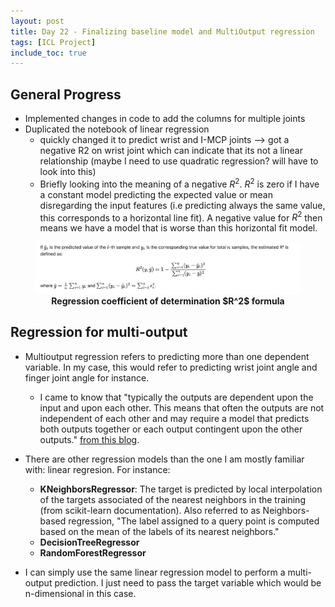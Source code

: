 ```yaml
---
layout: post
title: Day 22 - Finalizing baseline model and MultiOutput regression 
tags: [ICL Project]
include_toc: true
---
```


## General Progress
- Implemented changes in code to add the columns for multiple joints
- Duplicated the notebook of linear regression
  - quickly changed it to predict wrist and I-MCP joints --> got a negative R2 on wrist joint which can indicate 
    that its not a linear relationship (maybe I need to use quadratic regression? will have to look into this)
  - Briefly looking into the meaning of a negative $R^2$. $R^2$ is zero if I have a constant model predicting the 
    expected value or mean disregarding the input features (i.e 
    predicting 
    always the same value, this corresponds to a horizontal line fit). A negative value for $R^2$ then means we have 
    a model that is worse than this horizontal fit model.

  
<figure>
<img src="/blog/figures/coefficeint_determination_r2.png" alt="drawing" width="2500"/>
<figcaption align = "center"><b>Regression coefficient of determination $R^2$ formula</b></figcaption>
</figure>



## Regression for multi-output
- Multioutput regression refers to predicting more than one dependent variable. In my case, this would refer to 
  predicting wrist joint angle and finger joint angle for instance.
  - I came to know that "typically the outputs are dependent upon the input and upon each other. This means that often the outputs are not independent of each other and may require a model that predicts both outputs together or each output contingent upon the other outputs."
    [from this blog](https://machinelearningmastery.com/multi-output-regression-models-with-python/).

- There are other regression models than the one I am mostly familiar with: linear regresion. For instance:
  - **KNeighborsRegressor**: The target is predicted by local interpolation of the targets associated of the nearest 
    neighbors in the training (from scikit-learn documentation). Also referred to as Neighbors-based regression, "The label assigned to a query point is computed based on the mean of the labels of its nearest neighbors."
  - **DecisionTreeRegressor**
  - **RandomForestRegressor**

- I can simply use the same linear regression model to perform a multi-output prediction. I just need to pass the 
  target variable which would be n-dimensional in this case.





